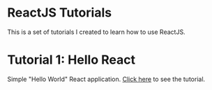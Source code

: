 # ReactJS Tutorials

This is a set of tutorials I created to learn how to use ReactJS.

# Tutorial 1: Hello React

Simple "Hello World" React application. [Click here](https://github.com/sasadangelo/reactjs-tutorials/tree/master/1-hello-react) to see the tutorial.
